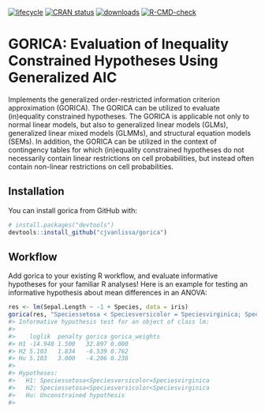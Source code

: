 
<!-- README.md is generated from README.Rmd. Please edit that file -->

[![lifecycle](https://img.shields.io/badge/lifecycle-maturing-blue.svg)](https://lifecycle.r-lib.org/articles/stages.html)
[![CRAN
status](https://www.r-pkg.org/badges/version/gorica)](https://cran.r-project.org/package=gorica)
[![downloads](https://cranlogs.r-pkg.org/badges/gorica)](https://cran.r-project.org/package=gorica)
[![R-CMD-check](https://github.com/cjvanlissa/gorica/actions/workflows/R-CMD-check.yaml/badge.svg)](https://github.com/cjvanlissa/gorica/actions/workflows/R-CMD-check.yaml)
<!-- [![DOI](http://joss.theoj.org/papers/10.21105/joss.00978/status.svg)](10.1111/bmsp.12110)-->

# GORICA: Evaluation of Inequality Constrained Hypotheses Using Generalized AIC

Implements the generalized order-restricted information criterion
approximation (GORICA). The GORICA can be utilized to evaluate
(in)equality constrained hypotheses. The GORICA is applicable not only
to normal linear models, but also to generalized linear models (GLMs),
generalized linear mixed models (GLMMs), and structural equation models
(SEMs). In addition, the GORICA can be utilized in the context of
contingency tables for which (in)equality constrained hypotheses do not
necessarily contain linear restrictions on cell probabilities, but
instead often contain non-linear restrictions on cell probabilities.

## Installation

You can install gorica from GitHub with:

``` r
# install.packages("devtools")
devtools::install_github("cjvanlissa/gorica")
```

## Workflow

Add gorica to your existing R workflow, and evaluate informative
hypotheses for your familiar R analyses! Here is an example for testing
an informative hypothesis about mean differences in an ANOVA:

``` r
res <- lm(Sepal.Length ~ -1 + Species, data = iris)
gorica(res, "Speciessetosa < Speciesversicolor = Speciesvirginica; Speciessetosa < Speciesversicolor < Speciesvirginica")
#> Informative hypothesis test for an object of class lm:
#> 
#>    loglik  penalty gorica gorica_weights
#> H1 -14.948 1.500   32.897 0.000         
#> H2 5.103   1.834   -6.539 0.762         
#> Hu 5.103   3.000   -4.206 0.238         
#> 
#> Hypotheses:
#>   H1: Speciessetosa<Speciesversicolor=Speciesvirginica
#>   H2: Speciessetosa<Speciesversicolor<Speciesvirginica 
#>   Hu: Unconstrained hypothesis
#> 
```
